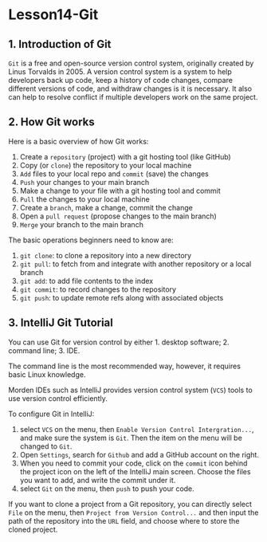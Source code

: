 # Lesson14-Git

## 1. Introduction of Git

`Git` is a free and open-source version control system, originally created by Linus Torvalds in 2005. A version control system is a system to help developers back up code, keep a history of code changes, compare different versions of code, and withdraw changes is it is necessary. It also can help to resolve conflict if multiple developers work on the same project.

## 2. How Git works

Here is a basic overview of how Git works:

1. Create a `repository` (project) with a git hosting tool (like GitHub)
2. Copy (or `clone`) the repository to your local machine
3. `Add` files to your local repo and `commit` (save) the changes
4. `Push` your changes to your main branch
5. Make a change to your file with a git hosting tool and commit
6. `Pull` the changes to your local machine
7. Create a `branch`, make a change, commit the change
8. Open a `pull request` (propose changes to the main branch)
9. `Merge` your branch to the main branch

The basic operations beginners need to know are:

1. `git clone`: to clone a repository into a new directory
2. `git pull`: to fetch from and integrate with another repository or a local branch
3. `git add`: to add file contents to the index
4. `git commit`: to record changes to the repository
5. `git push`: to update remote refs along with associated objects

## 3. IntelliJ Git Tutorial

You can use Git for version control by either 1. desktop software; 2. command line; 3. IDE.

The command line is the most recommended way, however, it requires basic Linux knowledge.

Morden IDEs such as IntelliJ provides version control system (`VCS`) tools to use version control efficiently.

To configure Git in IntelliJ:

1. select `VCS` on the menu, then `Enable Version Control Intergration...`, and make sure the system is `Git`. Then the item on the menu will be changed to `Git`.
2. Open `Settings`, search for `Github` and add a GitHub account on the right.
3. When you need to commit your code, click on the `commit` icon behind the project icon on the left of the IntelliJ main screen. Choose the files you want to add, and write the commit under it.
4. select `Git` on the menu, then `push` to push your code.
  
If you want to clone a project from a Git repository, you can directly select `File` on the menu, then `Project from Version Control...` and then input the path of the repository into the `URL` field, and choose where to store the cloned project.
